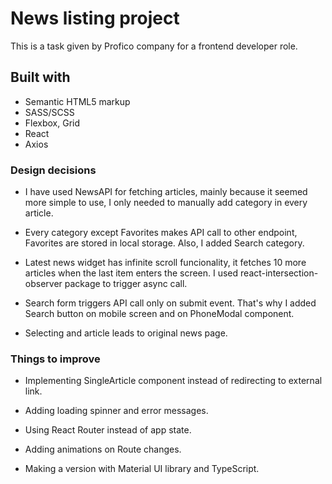# News listing project

This is a task given by Profico company for a frontend developer role.

## Built with

- Semantic HTML5 markup
- SASS/SCSS
- Flexbox, Grid
- React
- Axios

### Design decisions

- I have used NewsAPI for fetching articles, mainly because it seemed more simple to use, I only needed to manually add category in every article.

- Every category except Favorites makes API call to other endpoint, Favorites are stored in local storage. Also, I added Search category.

- Latest news widget has infinite scroll funcionality, it fetches 10 more articles when the last item enters the screen. I used react-intersection-observer package to trigger async call.

- Search form triggers API call only on submit event. That's why I added Search button on mobile screen and on PhoneModal component.

- Selecting and article leads to original news page.

### Things to improve

- Implementing SingleArticle component instead of redirecting to external link.

- Adding loading spinner and error messages.

- Using React Router instead of app state.

- Adding animations on Route changes.

- Making a version with Material UI library and TypeScript.

